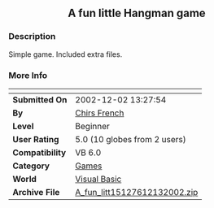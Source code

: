 ﻿<div align="center">

## A fun little Hangman game


</div>

### Description

Simple game. Included extra files.
 
### More Info
 


<span>             |<span>
---                |---
**Submitted On**   |2002-12-02 13:27:54
**By**             |[Chirs French](https://github.com/Planet-Source-Code/PSCIndex/blob/master/ByAuthor/chirs-french.md)
**Level**          |Beginner
**User Rating**    |5.0 (10 globes from 2 users)
**Compatibility**  |VB 6\.0
**Category**       |[Games](https://github.com/Planet-Source-Code/PSCIndex/blob/master/ByCategory/games__1-38.md)
**World**          |[Visual Basic](https://github.com/Planet-Source-Code/PSCIndex/blob/master/ByWorld/visual-basic.md)
**Archive File**   |[A\_fun\_litt15127612132002\.zip](https://github.com/Planet-Source-Code/chirs-french-a-fun-little-hangman-game__1-41560/archive/master.zip)








